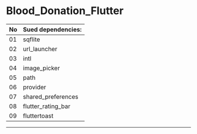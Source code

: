 # Blood_Donation_Flutter


| No  | Sued dependencies: |
| ------------- | ------------- |
| 01  | sqflite  |
| 02 | url_launcher  |
| 03 | intl  |
| 04 | image_picker  |
| 05 | path  |
| 06 | provider  |
| 07 | shared_preferences  |
| 08 | flutter_rating_bar  |
| 09 | fluttertoast  |
-----------------------------

